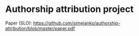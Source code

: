 # Authorship attribution project

Paper (SLO): https://github.com/simejanko/authorship-attribution/blob/master/paper.pdf

